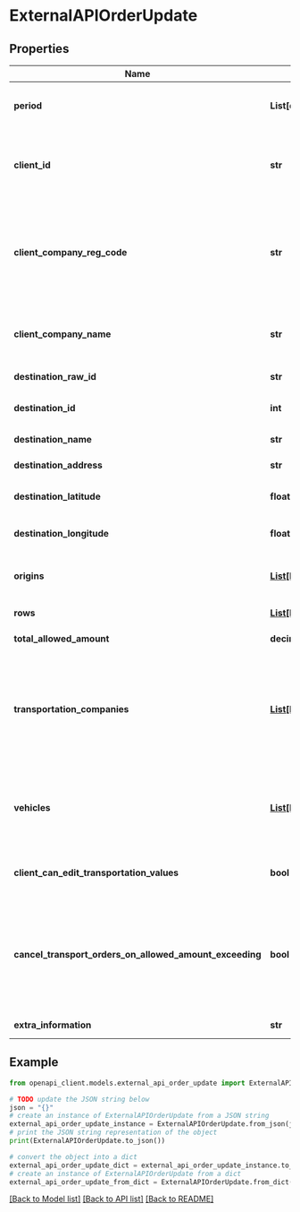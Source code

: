 # ExternalAPIOrderUpdate


## Properties

Name | Type | Description | Notes
------------ | ------------- | ------------- | -------------
**period** | **List[date]** | The date range when the order is active. | [optional] 
**client_id** | **str** | The company id (in your system) for whom the order is created for. | [optional] 
**client_company_reg_code** | **str** | The company reg code for whom the order is created for. Used as raw id to match the company, if it exists. | [optional] 
**client_company_name** | **str** | Name of the company for whom the order is created for. | [optional] 
**destination_raw_id** | **str** | Destination raw id. | [optional] 
**destination_id** | **int** | Destination id (in your system). | [optional] 
**destination_name** | **str** | Destination name. | [optional] 
**destination_address** | **str** | Destination address. | [optional] 
**destination_latitude** | **float** | Destination location - latitude. | [optional] 
**destination_longitude** | **float** | Destination location - longitude. | [optional] 
**origins** | [**List[ExternalAPIOrderOrigin]**](ExternalAPIOrderOrigin.md) | The origins for which the order is created for. | [optional] 
**rows** | [**List[ExternalAPIOrderOriginsAssortments]**](ExternalAPIOrderOriginsAssortments.md) | Origin&#39;s assortments. | [optional] 
**total_allowed_amount** | **decimal.Decimal** | Total allowed amount. | [optional] 
**transportation_companies** | [**List[ExternalAPIOrderTransportCompanies]**](ExternalAPIOrderTransportCompanies.md) | The transportation companies the client is using for transporting assortments from origins to destination. | [optional] 
**vehicles** | [**List[ExternalAPIOrderVehicles]**](ExternalAPIOrderVehicles.md) | The vehicles that the transportation companies are allowed to use for this order. | [optional] 
**client_can_edit_transportation_values** | **bool** | Client can edit transportation values. | [optional] 
**cancel_transport_orders_on_allowed_amount_exceeding** | **bool** | Cancel transport orders and do not allow to create new transport orders if the order amount has been exceeded. | [optional] 
**extra_information** | **str** | Extra information. | [optional] 

## Example

```python
from openapi_client.models.external_api_order_update import ExternalAPIOrderUpdate

# TODO update the JSON string below
json = "{}"
# create an instance of ExternalAPIOrderUpdate from a JSON string
external_api_order_update_instance = ExternalAPIOrderUpdate.from_json(json)
# print the JSON string representation of the object
print(ExternalAPIOrderUpdate.to_json())

# convert the object into a dict
external_api_order_update_dict = external_api_order_update_instance.to_dict()
# create an instance of ExternalAPIOrderUpdate from a dict
external_api_order_update_from_dict = ExternalAPIOrderUpdate.from_dict(external_api_order_update_dict)
```
[[Back to Model list]](../README.md#documentation-for-models) [[Back to API list]](../README.md#documentation-for-api-endpoints) [[Back to README]](../README.md)


